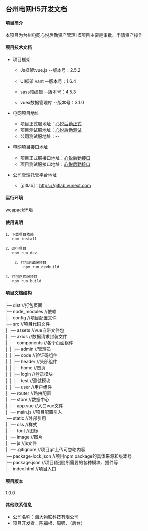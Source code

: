 台州电网H5开发文档
-------
#### 项目简介
本项目为台州电网心悦后勤资产管理H5项目主要是审批、申请资产操作

#### 项目技术文档
   - 项目框架
     - Js框架:vue.js  --版本号：2.5.2
     
     - UI框架  vant  --版本号：1.6.4
     
     - sass预编辑  --版本号：4.5.3
     
     - vuex数据管理库    --版本号：3.1.0  
     
   
  - 电网项目地址
     - 项目正式服地址：[心悦后勤正式](https://dianwang-H5.yunext.com)
     - 项目测试服地址：[心悦后勤测试](https://dianwang-H5-test.yunext.com)
     - 公司测试服地址：--
     
  - 电网项目接口地址
    - 项目正式服接口地址：[心悦后勤接口](https://dianwang.yunext.com)
    - 项目测试服接口地址：[心悦后勤接口](https://dianwang-test.yunext.com)
  
  - 公司管理托管平台地址
      - [gitlab]：https://gitlab.yunext.com
        

#### 运行环境
  weapack环境
   
#### 使用说明 
  
    1、下载项目依赖
       npm install
       
    2、运行项目
       npm run dev
    
		3、打包测试服项目
			npm run devbuild 
			
    4、打包正式服项目
       npm run build 
    

#### 项目文档结构
├─ dist            //打包页面                                                    
├─ node_modules    //依赖  
├─ config          //项目配置文件  
├─ src             //项目代码文件  
│  ├─ assets       //vue自带文件包  
│  ├─ axios        //数据请求封装文件  
│  ├─ components   //各个页面组件  
│  │  ├─ admin     //管理员    
│  │  ├─ code      //验证码组件    
│  │  ├─ header     //头部组件   
│  │  ├─ home        //首页     
│  │  ├─ login       //登录模块    
│  │  ├─ test        //测试模块      
│  │  └─ user       //用户组件    
│  ├─ router       //路由配置                 
│  ├─ store        //数据中心      
│  ├─ app.vue      //入口vue文件       
│  └─ main.js      //项目配置引入        
├─ static          //外部引用       
│   ├─ css         //样式   
│   ├─ font        //图标     
│   ├─ image       //图片    
│   └─ js          //js文件     
│
├─ .gitignore          //项目git上传可忽略内容   
├─ package-lock.json   //项目npm package的具体来源和版本号   
├─ package.json        //项目(配置)所需要的各种模块、插件等   
├─ index.html          //项目入口   
            
#### 项目版本
   1.0.0
    
#### 其他联系信息
   
   - 公司名称：海大物联科技有限公司
   - 项目开发者：陈福根、周强、（后台）

